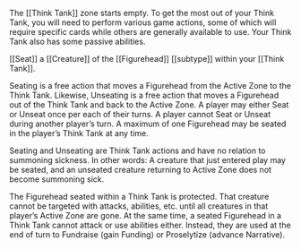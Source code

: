 The [[Think Tank]] zone starts empty. To get the most out of your Think Tank, you will need to perform various game actions, some of which will require specific cards while others are generally available to use. Your Think Tank also has some passive abilities.

[[Seat]] a [[Creature]] of the [[Figurehead]] [[subtype]] within your [[Think Tank]]. 

Seating is a free action that moves a Figurehead from the Active Zone to the Think Tank. Likewise, Unseating is a free action that moves a Figurehead out of the Think Tank and back to the Active Zone. A player may either Seat or Unseat once per each of their turns. A player cannot Seat or Unseat during another player’s turn. A maximum of one Figurehead may be seated in the player’s Think Tank at any time. 

Seating and Unseating are Think Tank actions and have no relation to summoning sickness. In other words: A creature that just entered play may be seated, and an unseated creature returning to Active Zone does not become summoning sick. 


The Figurehead seated within a Think Tank is protected. That creature cannot be targeted with attacks, abilities, etc. until all creatures in that player’s Active Zone are gone. At the same time, a seated Figurehead in a Think Tank cannot attack or use abilities either. Instead, they are used at the end of turn to Fundraise (gain Funding) or Proselytize (advance Narrative).
